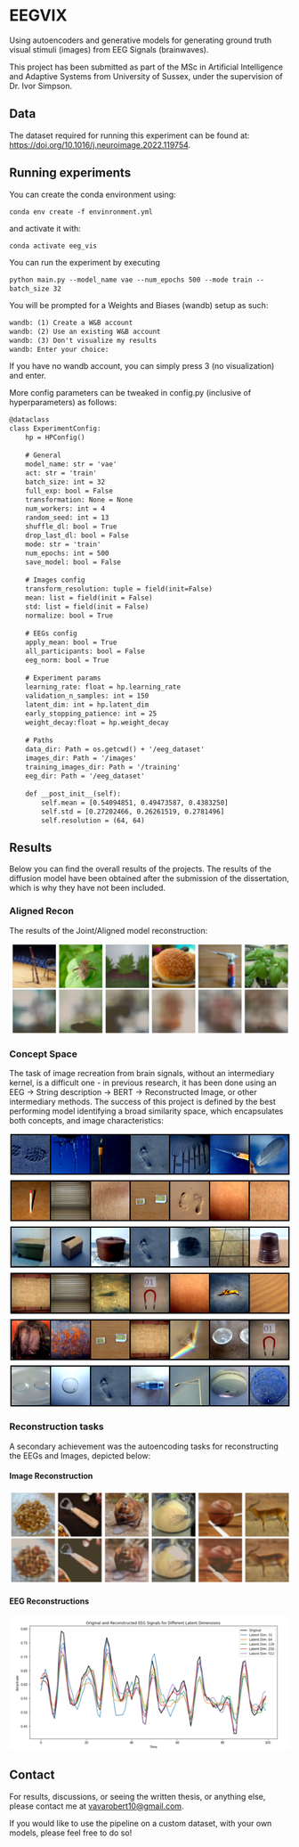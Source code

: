 # EEGVIX

Using autoencoders and generative models for generating ground truth visual stimuli (images) from EEG Signals (brainwaves). 

This project has been submitted as part of the MSc in Artificial Intelligence and Adaptive Systems from University of Sussex, under the supervision of Dr. Ivor Simpson. 

## Data 
The dataset required for running this experiment can be found at: https://doi.org/10.1016/j.neuroimage.2022.119754. 

## Running experiments
You can create the conda environment using: 
```
conda env create -f envinronment.yml
```
and activate it with: 
```
conda activate eeg_vis
```

You can run the experiment by executing 
```
python main.py --model_name vae --num_epochs 500 --mode train --batch_size 32
```

You will be prompted for a Weights and Biases (wandb) setup as such: 
```
wandb: (1) Create a W&B account
wandb: (2) Use an existing W&B account
wandb: (3) Don't visualize my results
wandb: Enter your choice:
```

If you have no wandb account, you can simply press 3 (no visualization) and enter. 

More config parameters can be tweaked in config.py (inclusive of hyperparameters) as follows: 
```
@dataclass
class ExperimentConfig:
    hp = HPConfig()

    # General 
    model_name: str = 'vae'
    act: str = 'train'
    batch_size: int = 32
    full_exp: bool = False
    transformation: None = None
    num_workers: int = 4
    random_seed: int = 13
    shuffle_dl: bool = True
    drop_last_dl: bool = False
    mode: str = 'train'
    num_epochs: int = 500
    save_model: bool = False
    
    # Images config
    transform_resolution: tuple = field(init=False)
    mean: list = field(init = False)
    std: list = field(init = False)
    normalize: bool = True
    
    # EEGs config
    apply_mean: bool = True
    all_participants: bool = False
    eeg_norm: bool = True
        
    # Experiment params
    learning_rate: float = hp.learning_rate
    validation_n_samples: int = 150
    latent_dim: int = hp.latent_dim
    early_stopping_patience: int = 25
    weight_decay:float = hp.weight_decay

    # Paths
    data_dir: Path = os.getcwd() + '/eeg_dataset'
    images_dir: Path = '/images'
    training_images_dir: Path = '/training'
    eeg_dir: Path = '/eeg_dataset'
    
    def __post_init__(self):
        self.mean = [0.54094851, 0.49473587, 0.4383250]
        self.std = [0.27202466, 0.26261519, 0.2781496]
        self.resolution = (64, 64)
```

## Results 

Below you can find the overall results of the projects. The results of the diffusion model have been obtained after the submission of the dissertation, which is why they have not been included. 

### Aligned Recon
The results of the Joint/Aligned model reconstruction: 

![Aligned Reconstruction](https://github.com/robertvava/eegvix/blob/main/assets/align_rec.png)

### Concept Space
The task of image recreation from brain signals, without an intermediary kernel, is a difficult one - in previous research, it has been done using an EEG -> String description -> BERT -> Reconstructed Image, or other intermediary methods. The success of this project is defined by the best performing model identifying a broad similarity space, which encapsulates both concepts, and image characteristics: 

![Concept Space](https://github.com/robertvava/eegvix/blob/main/assets/concept_space.png)

### Reconstruction tasks

A secondary achievement was the autoencoding tasks for reconstructing the EEGs and Images, depicted below: 

#### Image Reconstruction
![Image Reconstructions](https://github.com/robertvava/eegvix/blob/main/assets/image_rec.png)

#### EEG Reconstructions 
![EEG Reconstructions](https://github.com/robertvava/eegvix/blob/main/assets/eeg_rec.png)

## Contact 

For results, discussions, or seeing the written thesis, or anything else, please contact me at vavarobert10@gmail.com.

If you would like to use the pipeline on a custom dataset, with your own models, please feel free to do so! 

